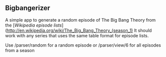 Bigbangerizer
-------------

A simple app to generate a random episode of The Big Bang Theory from the [*Wikipedia episode lists*](http://en.wikipedia.org/wiki/The_Big_Bang_Theory_(season_1)
It should work with any series that uses the same table format for episode lists.

Use /parser/random for a random episode or /parser/view/6 for all episodes from a season
